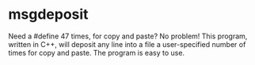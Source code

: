 # msgdeposit
Need a #define 47 times, for copy and paste? No problem! This program, written in C++, will deposit any line into a file a user-specified number of times for copy and paste. The program is easy to use.
